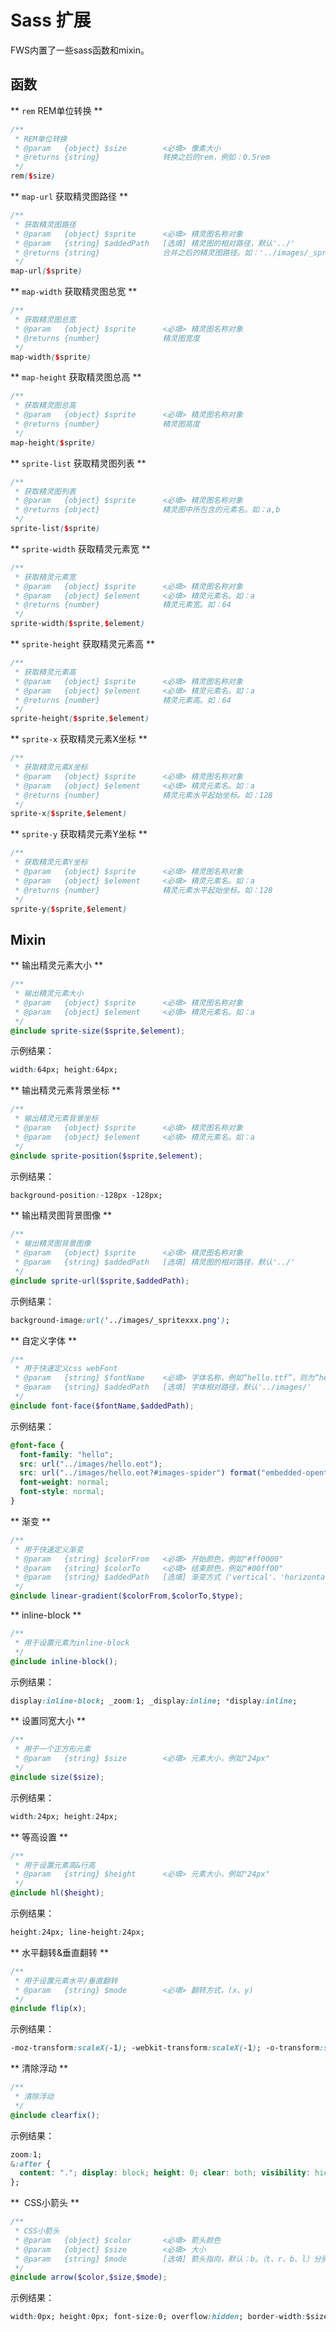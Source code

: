 # Sass 扩展

FWS内置了一些sass函数和mixin。


## 函数


** `rem` REM单位转换 **

```scss
/**
 * REM单位转换
 * @param   {object} $size        <必填> 像素大小
 * @returns {string}              转换之后的rem，例如：0.5rem
 */
rem($size)
```


** `map-url` 获取精灵图路径 **

```scss
/**
 * 获取精灵图路径
 * @param   {object} $sprite      <必填> 精灵图名称对象
 * @param   {string} $addedPath   [选填] 精灵图的相对路径，默认'../'
 * @returns {string}              合并之后的精灵图路径。如：'../images/_spritexxx.png'
 */
map-url($sprite)
```


** `map-width` 获取精灵图总宽 **

```scss
/**
 * 获取精灵图总宽
 * @param   {object} $sprite      <必填> 精灵图名称对象
 * @returns {number}              精灵图宽度
 */
map-width($sprite)
```


** `map-height` 获取精灵图总高 **

```scss
/**
 * 获取精灵图总高
 * @param   {object} $sprite      <必填> 精灵图名称对象
 * @returns {number}              精灵图高度
 */
map-height($sprite)
```


** `sprite-list` 获取精灵图列表 **
```scss
/**
 * 获取精灵图列表
 * @param   {object} $sprite      <必填> 精灵图名称对象
 * @returns {object}              精灵图中所包含的元素名。如：a,b
 */
sprite-list($sprite)
```


** `sprite-width` 获取精灵元素宽 **
```scss
/**
 * 获取精灵元素宽
 * @param   {object} $sprite      <必填> 精灵图名称对象
 * @param   {object} $element     <必填> 精灵元素名。如：a
 * @returns {number}              精灵元素宽。如：64
 */
sprite-width($sprite,$element)
```


** `sprite-height` 获取精灵元素高 **
```scss
/**
 * 获取精灵元素高
 * @param   {object} $sprite      <必填> 精灵图名称对象
 * @param   {object} $element     <必填> 精灵元素名。如：a
 * @returns {number}              精灵元素高。如：64
 */
sprite-height($sprite,$element)
```


** `sprite-x` 获取精灵元素X坐标 **
```scss
/**
 * 获取精灵元素X坐标
 * @param   {object} $sprite      <必填> 精灵图名称对象
 * @param   {object} $element     <必填> 精灵元素名。如：a
 * @returns {number}              精灵元素水平起始坐标。如：128
 */
sprite-x($sprite,$element)
```


** `sprite-y` 获取精灵元素Y坐标 **
```scss
/**
 * 获取精灵元素Y坐标
 * @param   {object} $sprite      <必填> 精灵图名称对象
 * @param   {object} $element     <必填> 精灵元素名。如：a
 * @returns {number}              精灵元素水平起始坐标。如：128
 */
sprite-y($sprite,$element)
```

## Mixin

** 输出精灵元素大小 **
```scss
/**
 * 输出精灵元素大小
 * @param   {object} $sprite      <必填> 精灵图名称对象
 * @param   {object} $element     <必填> 精灵元素名。如：a
 */
@include sprite-size($sprite,$element);
```

示例结果：
```css
width:64px; height:64px;
```

** 输出精灵元素背景坐标 **
```scss
/**
 * 输出精灵元素背景坐标
 * @param   {object} $sprite      <必填> 精灵图名称对象
 * @param   {object} $element     <必填> 精灵元素名。如：a
 */
@include sprite-position($sprite,$element);
```

示例结果：
```css
background-position:-128px -128px;
```

** 输出精灵图背景图像 **
```scss
/**
 * 输出精灵图背景图像
 * @param   {object} $sprite      <必填> 精灵图名称对象
 * @param   {string} $addedPath   [选填] 精灵图的相对路径，默认'../'
 */
@include sprite-url($sprite,$addedPath);
```

示例结果：
```css
background-image:url('../images/_spritexxx.png');
```


** 自定义字体 **
```scss
/**
 * 用于快速定义css webFont
 * @param   {string} $fontName    <必填> 字体名称，例如“hello.ttf”，则为“hello”
 * @param   {string} $addedPath   [选填] 字体相对路径，默认'../images/'
 */
@include font-face($fontName,$addedPath);
```

示例结果：
```css
@font-face {
  font-family: "hello";
  src: url("../images/hello.eot");
  src: url("../images/hello.eot?#images-spider") format("embedded-opentype"), url("../images/hello.woff") format("woff"), url("../images/hello.ttf") format("truetype"), url("../images/hello.svg") format("svg");
  font-weight: normal;
  font-style: normal;
}
```

** 渐变 **
```scss
/**
 * 用于快速定义渐变
 * @param   {string} $colorFrom   <必填> 开始颜色，例如"#ff0000"
 * @param   {string} $colorTo     <必填> 结束颜色，例如"#00ff00"
 * @param   {string} $addedPath   [选填] 渐变方式（'vertical'、'horizontal'、'diagonal1'、'diagonal2'）
 */
@include linear-gradient($colorFrom,$colorTo,$type);
```

** inline-block **

```scss
/**
 * 用于设置元素为inline-block
 */
@include inline-block();
```

示例结果：
```css
display:inline-block; _zoom:1; _display:inline; *display:inline;
```


** 设置同宽大小 **
```scss
/**
 * 用于一个正方形元素
 * @param   {string} $size        <必填> 元素大小，例如"24px"
 */
@include size($size);
```

示例结果：
```css
width:24px; height:24px;
```


** 等高设置 **
```scss
/**
 * 用于设置元素高&行高
 * @param   {string} $height      <必填> 元素大小，例如"24px"
 */
@include hl($height);
```

示例结果：
```css
height:24px; line-height:24px;
```


**  水平翻转&垂直翻转  **
```scss
/**
 * 用于设置元素水平/垂直翻转
 * @param   {string} $mode        <必填> 翻转方式，(x、y)
 */
@include flip(x);
```

示例结果：
```css
-moz-transform:scaleX(-1); -webkit-transform:scaleX(-1); -o-transform:scaleX(-1); transform:scaleX(-1); filter:FlipH;
```

**  清除浮动  **
```scss
/**
 * 清除浮动
 */
@include clearfix();
```

示例结果：
```css
zoom:1;
&:after {
  content: "."; display: block; height: 0; clear: both; visibility: hidden;
};
```


**  CSS小箭头  **
```scss
/**
 * CSS小箭头
 * @param   {object} $color       <必填> 箭头颜色
 * @param   {object} $size        <必填> 大小
 * @param   {string} $mode        [选填] 箭头指向，默认：b。（t、r、b、l）分别为上、右、下、左
 */
@include arrow($color,$size,$mode);
```

示例结果：
```css
width:0px; height:0px; font-size:0; overflow:hidden; border-width:$size; vertical-align:middle; border-color:transparent transparent $color transparent; border-style:dashed dashed solid dashed;
```

